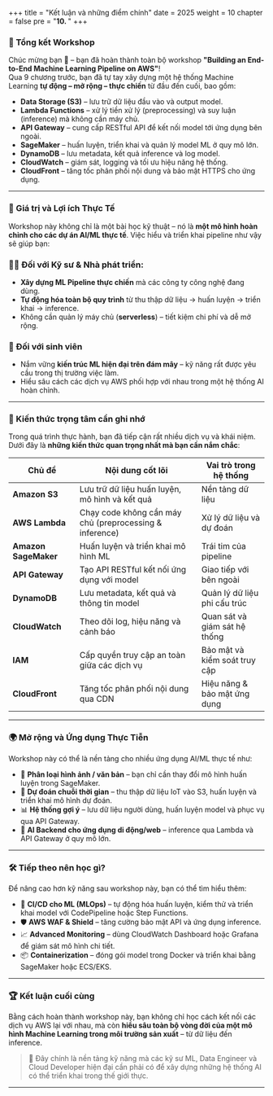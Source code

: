 +++
title = "Kết luận và những điểm chính"
date = 2025
weight = 10
chapter = false
pre = "<b>10. </b>"
+++

### 📌 Tổng kết Workshop

Chúc mừng bạn 🎉 – bạn đã hoàn thành toàn bộ workshop **"Building an End-to-End Machine Learning Pipeline on AWS"**!  
Qua 9 chương trước, bạn đã tự tay xây dựng một hệ thống Machine Learning **tự động – mở rộng – thực chiến** từ đầu đến cuối, bao gồm:

- **Data Storage (S3)** – lưu trữ dữ liệu đầu vào và output model.  
- **Lambda Functions** – xử lý tiền xử lý (preprocessing) và suy luận (inference) mà không cần máy chủ.  
- **API Gateway** – cung cấp RESTful API để kết nối model tới ứng dụng bên ngoài.  
- **SageMaker** – huấn luyện, triển khai và quản lý model ML ở quy mô lớn.  
- **DynamoDB** – lưu metadata, kết quả inference và log model.  
- **CloudWatch** – giám sát, logging và tối ưu hiệu năng hệ thống.  
- **CloudFront** – tăng tốc phân phối nội dung và bảo mật HTTPS cho ứng dụng.

---

### 🚀 Giá trị và Lợi ích Thực Tế

Workshop này không chỉ là một bài học kỹ thuật – nó là **một mô hình hoàn chỉnh cho các dự án AI/ML thực tế**. Việc hiểu và triển khai pipeline như vậy sẽ giúp bạn:

### 👨‍💻 Đối với Kỹ sư & Nhà phát triển:
- **Xây dựng ML Pipeline thực chiến** mà các công ty công nghệ đang dùng.  
- **Tự động hóa toàn bộ quy trình** từ thu thập dữ liệu → huấn luyện → triển khai → inference.  
- Không cần quản lý máy chủ (**serverless**) – tiết kiệm chi phí và dễ mở rộng.

### 🧪 Đối với sinh viên
- Nắm vững **kiến trúc ML hiện đại trên đám mây** – kỹ năng rất được yêu cầu trong thị trường việc làm.  
- Hiểu sâu cách các dịch vụ AWS phối hợp với nhau trong một hệ thống AI hoàn chỉnh.

---

### 🧠 Kiến thức trọng tâm cần ghi nhớ

Trong quá trình thực hành, bạn đã tiếp cận rất nhiều dịch vụ và khái niệm. Dưới đây là **những kiến thức quan trọng nhất mà bạn cần nắm chắc**:

| Chủ đề | Nội dung cốt lõi | Vai trò trong hệ thống |
|--------|-------------------|-------------------------|
| **Amazon S3** | Lưu trữ dữ liệu huấn luyện, mô hình và kết quả | Nền tảng dữ liệu |
| **AWS Lambda** | Chạy code không cần máy chủ (preprocessing & inference) | Xử lý dữ liệu và dự đoán |
| **Amazon SageMaker** | Huấn luyện và triển khai mô hình ML | Trái tim của pipeline |
| **API Gateway** | Tạo API RESTful kết nối ứng dụng với model | Giao tiếp với bên ngoài |
| **DynamoDB** | Lưu metadata, kết quả và thông tin model | Quản lý dữ liệu phi cấu trúc |
| **CloudWatch** | Theo dõi log, hiệu năng và cảnh báo | Quan sát và giám sát hệ thống |
| **IAM** | Cấp quyền truy cập an toàn giữa các dịch vụ | Bảo mật và kiểm soát truy cập |
| **CloudFront** | Tăng tốc phân phối nội dung qua CDN | Hiệu năng & bảo mật ứng dụng |

---

### 🌍 Mở rộng và Ứng dụng Thực Tiễn

Workshop này có thể là nền tảng cho nhiều ứng dụng AI/ML thực tế như:

- 🔎 **Phân loại hình ảnh / văn bản** – bạn chỉ cần thay đổi mô hình huấn luyện trong SageMaker.  
- 🧠 **Dự đoán chuỗi thời gian** – thu thập dữ liệu IoT vào S3, huấn luyện và triển khai mô hình dự đoán.  
- 📊 **Hệ thống gợi ý** – lưu dữ liệu người dùng, huấn luyện model và phục vụ qua API Gateway.  
- 📱 **AI Backend cho ứng dụng di động/web** – inference qua Lambda và API Gateway ở quy mô lớn.

---

### 🛠️ Tiếp theo nên học gì?

Để nâng cao hơn kỹ năng sau workshop này, bạn có thể tìm hiểu thêm:

- 🧬 **CI/CD cho ML (MLOps)** – tự động hóa huấn luyện, kiểm thử và triển khai model với CodePipeline hoặc Step Functions.  
- 🛡️ **AWS WAF & Shield** – tăng cường bảo mật API và ứng dụng inference.  
- 📈 **Advanced Monitoring** – dùng CloudWatch Dashboard hoặc Grafana để giám sát mô hình chi tiết.  
- 📦 **Containerization** – đóng gói model trong Docker và triển khai bằng SageMaker hoặc ECS/EKS.

---

### 🏆 Kết luận cuối cùng

Bằng cách hoàn thành workshop này, bạn không chỉ học cách kết nối các dịch vụ AWS lại với nhau, mà còn **hiểu sâu toàn bộ vòng đời của một mô hình Machine Learning trong môi trường sản xuất** – từ dữ liệu đến inference.

> 🌟 Đây chính là nền tảng kỹ năng mà các kỹ sư ML, Data Engineer và Cloud Developer hiện đại cần phải có để xây dựng những hệ thống AI có thể triển khai trong thế giới thực.

---